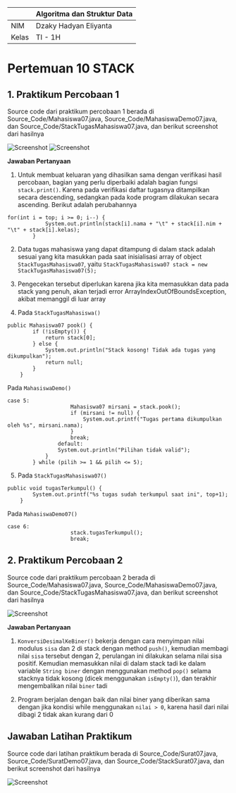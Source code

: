 | | Algoritma dan Struktur Data|
|--|--|
| NIM | Dzaky Hadyan Eliyanta |
| Kelas | TI - 1H |

# Pertemuan 10 STACK

## 1. Praktikum Percobaan 1

Source code dari praktikum percobaan 1 berada di Source_Code/Mahasiswa07.java, Source_Code/MahasiswaDemo07.java, dan Source_Code/StackTugasMahasiswa07.java, dan berikut screenshot dari hasilnya

![Screenshot](Image/Screenshot%202025-05-02%20144128.png)
![Screenshot](Image/Screenshot%202025-05-02%20144145.png)

**Jawaban Pertanyaan**

1. Untuk membuat keluaran yang dihasilkan sama dengan verifikasi hasil percobaan, bagian yang perlu diperbaiki adalah bagian fungsi `stack.print()`. Karena pada verifikasi daftar tugasnya ditampilkan secara descending, sedangkan pada kode program dilakukan secara ascending. Berikut adalah perubahannya
```
for(int i = top; i >= 0; i--) {
            System.out.println(stack[i].nama + "\t" + stack[i].nim + "\t" + stack[i].kelas);
        }
```

2. Data tugas mahasiswa yang dapat ditampung di dalam stack adalah sesuai yang kita masukkan pada saat inisialisasi array of object `StackTugasMahasiswa07`, yaitu `StackTugasMahasiswa07 stack = new StackTugasMahasiswa07(5);`

3. Pengecekan tersebut diperlukan karena jika kita memasukkan data pada stack yang penuh, akan terjadi error ArrayIndexOutOfBoundsException, akibat memanggil di luar array

4. Pada `StackTugasMahasiswa()`
```
public Mahasiswa07 pook() {
        if (!isEmpty()) {
            return stack[0];
        } else {
            System.out.println("Stack kosong! Tidak ada tugas yang dikumpulkan");
            return null;
        }
    }
```
Pada `MahasiswaDemo()`
```
case 5:
                    Mahasiswa07 mirsani = stack.pook();
                    if (mirsani != null) {
                        System.out.printf("Tugas pertama dikumpulkan oleh %s", mirsani.nama);
                    }
                    break;
                default:
                System.out.println("Pilihan tidak valid");
            }
        } while (pilih >= 1 && pilih <= 5);
```
5. Pada `StackTugasMahasiswa07()`
```
public void tugasTerkumpul() {
        System.out.printf("%s tugas sudah terkumpul saat ini", top+1);
    }
```
Pada `MahasiswaDemo07()`
```
case 6:
                    stack.tugasTerkumpul();
                    break;
```

## 2. Praktikum Percobaan 2

Source code dari praktikum percobaan 2 berada di Source_Code/Mahasiswa07.java, Source_Code/MahasiswaDemo07.java, dan Source_Code/StackTugasMahasiswa07.java, dan berikut screenshot dari hasilnya

![Screenshot](Image/スクリーンショット%202025-05-07%20212057.png)

**Jawaban Pertanyaan**

1. `KonversiDesimalKeBiner()` bekerja dengan cara menyimpan nilai modulus `sisa` dan 2 di stack dengan method `push()`, kemudian membagi nilai `sisa` tersebut dengan 2, perulangan ini dilakukan selama nilai sisa positif. Kemudian memasukkan nilai di dalam stack tadi ke dalam variable `String biner` dengan menggunakan method `pop()` selama stacknya tidak kosong (dicek menggunakan `isEmpty()`), dan terakhir mengembalikan nilai `biner` tadi

2. Program berjalan dengan baik dan nilai biner yang diberikan sama dengan jika kondisi while menggunakan `nilai > 0`, karena hasil dari nilai dibagi 2 tidak akan kurang dari 0

## Jawaban Latihan Praktikum

Source code dari latihan praktikum berada di Source_Code/Surat07.java, Source_Code/SuratDemo07.java, dan Source_Code/StackSurat07.java, dan berikut screenshot dari hasilnya

![Screenshot](Image/スクリーンショット%202025-05-08%20073213.png)